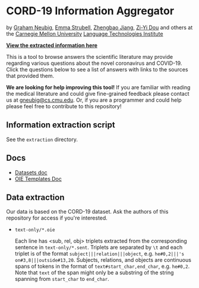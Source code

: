 # CORD-19 Information Aggregator

by [Graham Neubig](http://phontron.com), [Emma Strubell](https://people.cs.umass.edu/~strubell/), [Zhengbao Jiang](http://jzb.vanpersie.cc), [Zi-Yi Dou](https://www.linkedin.com/in/zi-yi-dou-852a8710b/) and others at the [Carnegie Mellon University](http://cmu.edu) [Language Technologies Institute](http://lti.cs.cmu.edu)

[**View the extracted information here**](http://www.phontron.com/misc/cord19_report)


This is a tool to browse answers the scientific literature may provide regarding various questions about the novel coronavirus and COVID-19. Click the questions below to see a list of answers with links to the sources that provided them.

**We are looking for help improving this tool!** If you are familiar with reading the medical literature and could give fine-grained feedback please contact us at gneubig@cs.cmu.edu. Or, if you are a programmer and could help please feel free to contribute to this repository!

## Information extraction script

See the `extraction` directory.

## Docs

* [Datasets doc](https://docs.google.com/spreadsheets/d/1v3NLk_cppHoewQiZb4d4rmYrl6QkUbctntTvpB1X2mk/edit#gid=0)
* [OIE Templates Doc](https://docs.google.com/spreadsheets/d/1vatC9MtcGl3ukv5xqMR7RqQyj23fOtCyp7Qgpt0n0fI/edit?usp=sharing)

## Data extraction

Our data is based on the CORD-19 dataset. Ask the authors of this repository for access if you're interested.

- `text-only/*.oie`
  
  Each line has <sub, rel, obj> triplets extracted from the corresponding sentence in `text-only/*.sent`. Triplets are separated by `\t` and each triplet is of the format `subject|||relation|||object`, e.g. `he#0,2|||'s on#3,8|||outside#13,20`. Subjects, relations, and objects are continuous spans of tokens in the format of `text#start_char,end_char`, e.g. `he#0,2`. Note that `text` of the span might only be a substring of the string spanning from `start_char` to `end_char`.

